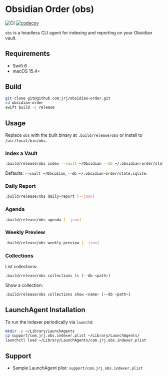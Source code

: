 # Obsidian Order (obs)

![CI](https://github.com/jrjones/ObsidianOrder/actions/workflows/ci.yml/badge.svg)
[![codecov](https://codecov.io/gh/jrjones/ObsidianOrder/branch/main/graph/badge.svg)](https://codecov.io/gh/jrjones/ObsidianOrder)

`obs` is a headless CLI agent for indexing and reporting on your Obsidian vault.

## Requirements
- Swift 6
- macOS 15.4+

## Build
```bash
git clone git@github.com:jrj/obsidian-order.git
cd obsidian-order
swift build -c release
```

## Usage

Replace `obs` with the built binary at `.build/release/obs` or install to `/usr/local/bin/obs`.

### Index a Vault
```bash
.build/release/obs index --vault ~/Obsidian --db ~/.obsidian-order/state.sqlite
```
Defaults: `--vault ~/Obsidian`, `--db ~/.obsidian-order/state.sqlite`.

### Daily Report
```bash
.build/release/obs daily-report [--json]
```

### Agenda
```bash
.build/release/obs agenda [--json]
```

### Weekly Preview
```bash
.build/release/obs weekly-preview [--json]
```

### Collections
List collections:
```bash
.build/release/obs collections ls [--db <path>]
```
Show a collection:
```bash
.build/release/obs collections show <name> [--db <path>]
```

## LaunchAgent Installation
To run the indexer periodically via `launchd`:
```bash
mkdir -p ~/Library/LaunchAgents
cp support/com.jrj.obs.indexer.plist ~/Library/LaunchAgents/
launchctl load ~/Library/LaunchAgents/com.jrj.obs.indexer.plist
```

## Support
- Sample LaunchAgent plist: `support/com.jrj.obs.indexer.plist`
```